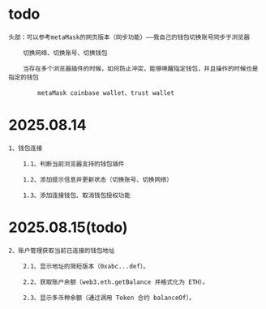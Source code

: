 # todo

    头部：可以参考metaMask的网页版本（同步功能）——我自己的钱包切换账号同步于浏览器

        切换网络、切换账号、切换钱包

        当存在多个浏览器插件的时候，如何防止冲突，能够唤醒指定钱包，并且操作的时候也是指定的钱包

            metaMask coinbase wallet、trust wallet


# 2025.08.14

    1、钱包连接

        1.1、判断当前浏览器支持的钱包插件

        1.2、添加提示信息并更新状态（切换账号、切换网络）

        1.3、添加连接钱包、取消钱包授权功能

# 2025.08.15(todo)

    2、账户管理获取当前已连接的钱包地址

        2.1、显示地址的简短版本（0xabc...def）。

        2.2、获取账户余额（web3.eth.getBalance 并格式化为 ETH）。

        2.3、显示多币种余额（通过调用 Token 合约 balanceOf）。

